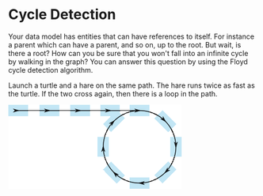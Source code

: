 # Cycle Detection

Your data model has entities that can have references to itself. For instance a
parent which can have a parent, and so on, up to the root. But wait, is there a
root? How can you be sure that you won't fall into an infinite cycle by walking
in the graph? You can answer this question by using the Floyd cycle detection
algorithm.

Launch a turtle and a hare on the same path. The hare runs twice as fast as the
turtle. If the two cross again, then there is a loop in the path.

![cycle](drawing.png)
